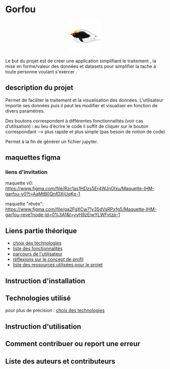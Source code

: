 # Gorfou

<p align="center"><img src="./src/resources/logo_gorfou.svg" width="100" height="100"></p>

Le but du projet est de créer une application simplifiant le traitement , la mise en forme/valeur des données
et datasets pour simplifier la tache a toute personne voulant s'exercer .

## description du projet

Permet de faciliter le traitement et la visualisation des données. L’utilisateur importe ses données puis il peut les modifier et visualiser en fonction de divers paramètres.

Des boutons correspondent à différentes fonctionnalités (voir cas d’utilisation) : au lieu d’écrire le code il suffit de cliquer sur le bouton correspondant --> plus rapide et plus simple (pas besoin de notion de code)

Permet à la fin de générer un fichier jupyter.

## maquettes figma

### liens d'invitation

maquette v0:
<https://www.figma.com/file/Rzc1as1HDzs5Er4WJnOlxu/Maquette-IHM-garfou-v0?t=AaMtB0QnfDXjUqKp-1>

maquette "rêvée":
<https://www.figma.com/file/ga2FgXCw71y35dVsRPxfg5/Maquette-IHM-garfou-reve?node-id=0%3A1&t=yvH9zEiwYLWFvtzp-1>

## Liens partie théorique

* [choix des technologies](./Théorique/markdown/choix_technologies.md)
* [liste des fonctionnalités](./Théorique/markdown/liste_fonctionnalités)
* [parcours de l'utilisateur](./Théorique/markdown/parcours_utilisateur.md)
* [réflexions sur le concept de profil](./Théorique/markdown/reflexions_concept_profile.md)
* [liste des ressources utilisées pour le projet](./Théorique/markdown/ressources_utilisées.md)

## Instruction d'installation

## Technologies utilisé

pour plus de précision : [choix des technologies](./Théorique/choix_technologies.md)

## Instruction d'utilisation

## Comment contribuer ou report une erreur

## Liste des auteurs et contributeurs
